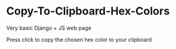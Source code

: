 # Copy-To-Clipboard-Hex-Colors

Very basic Django + JS web page

Press click to copy the chosen hex color to your clipboard
